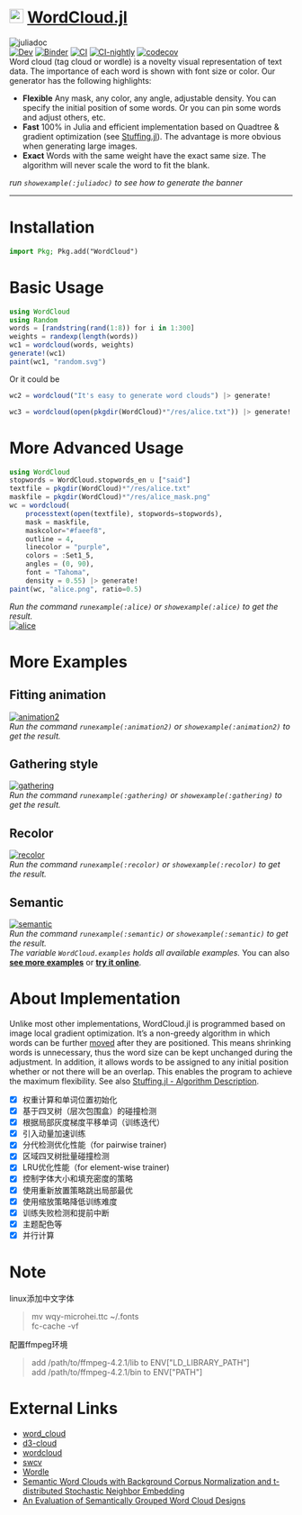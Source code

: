 # <div><img src="docs/src/assets/logo.svg" height="25px"><span> [WordCloud.jl](https://github.com/guo-yong-zhi/WordCloud.jl)</span></div>  
![juliadoc](res/juliadoc.png)  
[![Dev](https://img.shields.io/badge/docs-dev-blue.svg)](https://guo-yong-zhi.github.io/WordCloud.jl/dev) [![Binder](https://mybinder.org/badge_logo.svg)](https://mybinder.org/v2/gh/guo-yong-zhi/WordCloud.jl/master?filepath=examples.ipynb) [![CI](https://github.com/guo-yong-zhi/WordCloud.jl/actions/workflows/ci.yml/badge.svg)](https://github.com/guo-yong-zhi/WordCloud.jl/actions/workflows/ci.yml) [![CI-nightly](https://github.com/guo-yong-zhi/WordCloud.jl/actions/workflows/ci-nightly.yml/badge.svg)](https://github.com/guo-yong-zhi/WordCloud.jl/actions/workflows/ci-nightly.yml) [![codecov](https://codecov.io/gh/guo-yong-zhi/WordCloud.jl/branch/master/graph/badge.svg?token=2U0X769Z51)](https://codecov.io/gh/guo-yong-zhi/WordCloud.jl)  
 Word cloud (tag cloud or wordle) is a novelty visual representation of text data. The importance of each word is shown with font size or color. Our generator has the following highlights:
* **Flexible** Any mask, any color, any angle, adjustable density. You can specify the initial position of some words. Or you can pin some words and adjust others, etc.
* **Fast**  100% in Julia and efficient implementation based on Quadtree & gradient optimization (see [Stuffing.jl](https://github.com/guo-yong-zhi/Stuffing.jl)). The advantage is more obvious when generating large images.
* **Exact**  Words with the same weight have the exact same size. The algorithm will never scale the word to fit the blank.  

 *run `showexample(:juliadoc)` to see how to generate the banner*
***
# Installation
```julia
import Pkg; Pkg.add("WordCloud")
```
# Basic Usage 
```julia
using WordCloud
using Random
words = [randstring(rand(1:8)) for i in 1:300]
weights = randexp(length(words))
wc1 = wordcloud(words, weights)
generate!(wc1)
paint(wc1, "random.svg")
```
Or it could be
```julia
wc2 = wordcloud("It's easy to generate word clouds") |> generate!
```
```julia
wc3 = wordcloud(open(pkgdir(WordCloud)*"/res/alice.txt")) |> generate!
```
# More Advanced Usage
```julia
using WordCloud
stopwords = WordCloud.stopwords_en ∪ ["said"]
textfile = pkgdir(WordCloud)*"/res/alice.txt"
maskfile = pkgdir(WordCloud)*"/res/alice_mask.png"
wc = wordcloud(
    processtext(open(textfile), stopwords=stopwords), 
    mask = maskfile,
    maskcolor="#faeef8",
    outline = 4,
    linecolor = "purple",
    colors = :Set1_5,
    angles = (0, 90),
    font = "Tahoma",
    density = 0.55) |> generate!
paint(wc, "alice.png", ratio=0.5)
```
*Run the command `runexample(:alice)` or `showexample(:alice)` to get the result.*  
[![alice](res/alice.png)](./examples/alice.jl)

# More Examples
## Fitting animation
[![animation2](res/animation2.gif)](./examples/animation2.jl)  
*Run the command `runexample(:animation2)` or `showexample(:animation2)` to get the result.* 
## Gathering style
[![gathering](res/gathering.png)](./examples/gathering.jl)  
*Run the command `runexample(:gathering)` or `showexample(:gathering)` to get the result.* 
## Recolor
[![recolor](res/recolor.png)](./examples/recolor.jl)  
*Run the command `runexample(:recolor)` or `showexample(:recolor)` to get the result.* 
## Semantic
[![semantic](res/semantic.png)](./examples/semantic.jl)  
*Run the command `runexample(:semantic)` or `showexample(:semantic)` to get the result.*  
*The variable `WordCloud.examples` holds all available examples.* 
You can also [**see more examples**](https://github.com/guo-yong-zhi/WordCloud-Gallery) or [**try it online**](https://mybinder.org/v2/gh/guo-yong-zhi/WordCloud.jl/master?filepath=examples.ipynb).  
# About Implementation
Unlike most other implementations, WordCloud.jl is programmed based on image local gradient optimization. It’s a non-greedy algorithm in which words can be further [moved](res/animation2.gif) after they are positioned. This means shrinking words is unnecessary, thus the word size can be kept unchanged during the adjustment. In addition, it allows words to be assigned to any initial position whether or not there will be an overlap. This enables the program to achieve the maximum flexibility. See also [Stuffing.jl - Algorithm Description](https://github.com/guo-yong-zhi/Stuffing.jl#algorithm-description).  
* [x] 权重计算和单词位置初始化
* [x] 基于四叉树（层次包围盒）的碰撞检测
* [x] 根据局部灰度梯度平移单词（训练迭代）
* [x] 引入动量加速训练
* [x] 分代检测优化性能（for pairwise trainer)
* [x] 区域四叉树批量碰撞检测
* [x] LRU优化性能（for element-wise trainer)
* [x] 控制字体大小和填充密度的策略
* [x] 使用重新放置策略跳出局部最优
* [x] 使用缩放策略降低训练难度
* [x] 训练失败检测和提前中断
* [x] 主题配色等
* [x] 并行计算
# Note
linux添加中文字体  
> mv wqy-microhei.ttc ~/.fonts  
> fc-cache -vf  

配置ffmpeg环境
> add /path/to/ffmpeg-4.2.1/lib to ENV["LD_LIBRARY_PATH"]  
> add /path/to/ffmpeg-4.2.1/bin to ENV["PATH"]  
# External Links
* [word_cloud](https://github.com/amueller/word_cloud)  
* [d3-cloud](https://github.com/jasondavies/d3-cloud)  
* [wordcloud](https://github.com/timdream/wordcloud)  
* [swcv](https://github.com/spupyrev/swcv)  
* [Wordle](http://static.mrfeinberg.com/bv_ch03.pdf)  
* [Semantic Word Clouds with Background Corpus Normalization and t-distributed Stochastic Neighbor Embedding](https://arxiv.org/pdf/1708.03569.pdf)  
* [An Evaluation of Semantically Grouped Word Cloud Designs](https://www.semanticscholar.org/paper/An-Evaluation-of-Semantically-Grouped-Word-Cloud-Hearst-Pedersen/ddae6a380123988f578433ae103393e255c0b4d1)  
